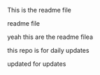 This is the readme file


readme file 


yeah this are the readme filea

this repo is for daily updates

updated for updates 